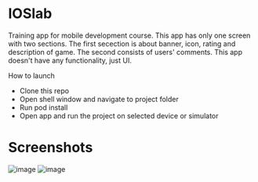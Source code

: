 # IOSlab
Training app for mobile development course. This app has only one screen with two sections. The first secection is about banner, icon, rating and description of game. The second consists of users' comments.
This app doesn't have any functionality, just UI.

How to launch
- Clone this repo
- Open shell window and navigate to project folder
- Run pod install
- Open app and run the project on selected device or simulator

# Screenshots
![image](https://github.com/Qiraa/iOSlab/assets/95233666/4ed16872-bfd9-47ca-9153-557c4596c881) ![image](https://github.com/Qiraa/iOSlab/assets/95233666/54a6bbda-010e-466a-a439-562868d0d214)


